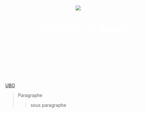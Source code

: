 <div style="
background-image: url('https://example.com/ton_image.jpg');
background-size: cover;
background-position: center;
text-align: center;
padding: 60px;
color: white;
border-radius: 15px;
">
  
![Requin](https://i.pinimg.com/1200x/3f/65/60/3f65608e1268cbf86dd4edd7ba3b4968.jpg)
<div align="center">
  
# Our sharks in danger!
</div>
<div align="center">
  
### A simplified guide to understand and protect them
</div>
</div>


[UBO](https://ent.univ-brest.fr)
> Paragraphe
>> sous paragraphe
